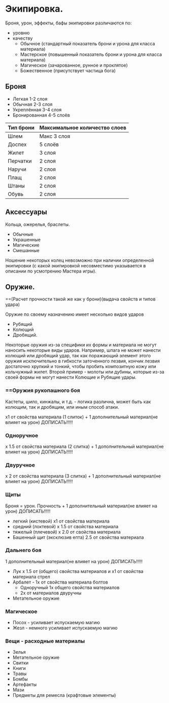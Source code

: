 # Экипировка.
Броня, урон, эффекты, бафы экипировки различаются по:
* уровню 
* качеству
	* Обычное (стандартный показатель брони и урона для класса материала)
	* Мастерское (повышенный показатель брони и урона для класса материала)
	* Магическое (зачарованное, рунное и проклятое)
	* Божественное (присутствует частица бога)

## Броня
* Легкая 1-2 слоя
* Обычная 2-3 слоя
* Укреплённая 3-4 слоя
* Бронированная 4-5 слоёв

| Тип брони | Максимальное количество слоев |
| --------- | ----------------------------- |
| Шлем      | Макс 3 слоя                   |
| Доспех    | 5 слоёв                       |
| Жилет     | 3 слоя                        |
| Перчатки  | 2 слоя                        |
| Наручи    | 2 слоя                        |
| Плащ      | 2 слоя                        |
| Штаны     | 2 слоя                        |
| Обувь     | 2 слоя                        |

## Аксессуары
Кольца, ожерелья, браслеты.

* Обычные
* Украшенные
* Магические
* Смешанные

Ношение некоторых колец невозможно при наличии определенной экипировки (с какой экипировкой несовместимо указывается в описании по усмотрению Мастера игры).

## Оружие.
==(Расчет прочности такой же как у брони)(выдача свойств и типов удара)

Оружие по своему назначению имеет несколько видов ударов  
* Рубящий
* Колющий
* Дробящий. 

Некоторые оружия из-за специфики их формы и материала не могут наносить некоторые виды ударов. Например, шпага не может нанести колющий или дробящий удар, так как поражающий элемент этого оружия исключительно в гибкости заточенного лезвия, кончик лезвия достаточно хрупкий и тонкий, чтобы пробить композитную кожу или кольчужный жилет. Второй пример - молоты или дубины, которые из-за своей формы не могут нанести Колющие и Рубящие удары.

### ==Оружия рукопашного боя 
Кастеты, шило, кинжалы, и т.д. - логика различна, может быть как колющим, так и дробящим, или иным способ атаки.

x1 от свойства материала (1 слиток) + 1 дополнительный материал(не влияет на урон) ДОПИСАТЬ!!!!!

### Одноручное
x 1.5 от свойства материала (2 слитка) + 1 дополнительный материал(не влияет на урон) ДОПИСАТЬ!!!!!

### Двуручное
x 2 от свойства материала (3 слитка) + 1 дополнительный материал(не влияет на урон) ДОПИСАТЬ!!!!!

### Щиты
Броня = урон. Прочность + 1 дополнительный материал(не влияет на урон) ДОПИСАТЬ!!!!!

* легкий (кистевой) x1 от свойства материала
* средний (локтевой) x 1.5 от свойства материала
* тяжелый (плечевой) x 2.0 от свойства материала
* Башенный щит (эксклюзив епта) 2.5 от свойства материала

###  Дальнего боя
1 дополнительный материал(не влияет на урон) ДОПИСАТЬ!!!!!

* Лук  x 1.5 от (общего) свойства материалов и x1 от свойства материала стрел
* Арбалет - 1x от свойства материала болтов
	* Одноручный 1x общего свойства материалов
	* 2x от материалов двуручны
* Метательное оружие

### Магическое
* Посох - усиливает испускаемую магию
* Жезл - немного усиливает испускаемую магию

### Вещи - расходные материалы
* Зелья
* Метательное оружие
* Свитки
* Книги
* Травы
* Бомбы
* Артефакты
* Мази
* Предметы для ремесла (крафтовые элементы)
